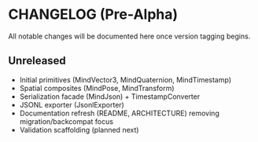 ﻿# CHANGELOG (Pre-Alpha)

All notable changes will be documented here once version tagging begins.

## Unreleased
- Initial primitives (MindVector3, MindQuaternion, MindTimestamp)
- Spatial composites (MindPose, MindTransform)
- Serialization facade (MindJson) + TimestampConverter
- JSONL exporter (JsonlExporter)
- Documentation refresh (README, ARCHITECTURE) removing migration/backcompat focus
- Validation scaffolding (planned next)


